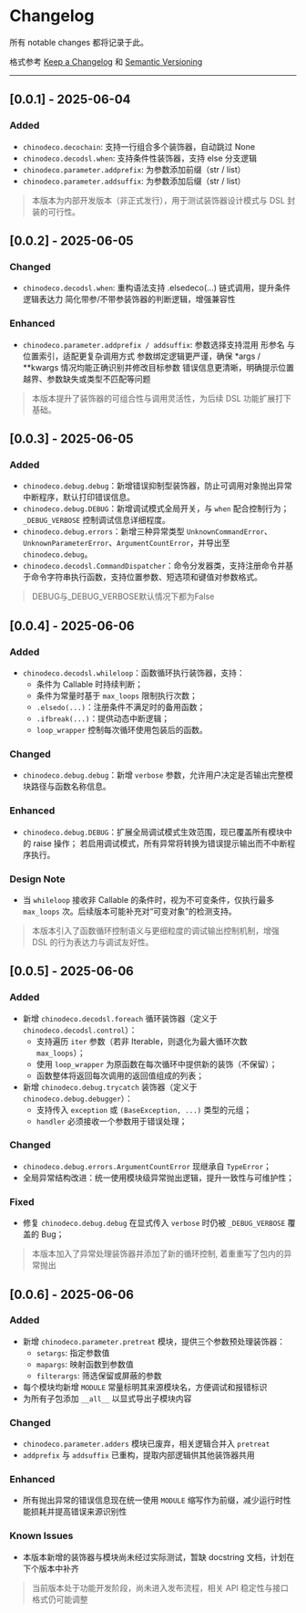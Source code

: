 # Changelog

所有 notable changes 都将记录于此。

格式参考 [Keep a Changelog](https://keepachangelog.com/en/1.0.0/) 和 [Semantic Versioning](https://semver.org/lang/zh-CN/)

---

## [0.0.1] - 2025-06-04
### Added
- `chinodeco.decochain`: 支持一行组合多个装饰器，自动跳过 None
- `chinodeco.decodsl.when`: 支持条件性装饰器，支持 else 分支逻辑
- `chinodeco.parameter.addprefix`: 为参数添加前缀（str / list）
- `chinodeco.parameter.addsuffix`: 为参数添加后缀（str / list）

> 本版本为内部开发版本（非正式发行），用于测试装饰器设计模式与 DSL 封装的可行性。

## [0.0.2] - 2025-06-05
### Changed

- `chinodeco.decodsl.when`: 重构语法支持 .elsedeco(...) 链式调用，提升条件逻辑表达力
                            简化带参/不带参装饰器的判断逻辑，增强兼容性

### Enhanced
- `chinodeco.parameter.addprefix / addsuffix`: 参数选择支持混用 形参名 与 位置索引，适配更复杂调用方式
                                               参数绑定逻辑更严谨，确保 *args / **kwargs 情况均能正确识别并修改目标参数
                                               错误信息更清晰，明确提示位置越界、参数缺失或类型不匹配等问题

> 本版本提升了装饰器的可组合性与调用灵活性，为后续 DSL 功能扩展打下基础。

## [0.0.3] - 2025-06-05
### Added
- `chinodeco.debug.debug`：新增错误抑制型装饰器，防止可调用对象抛出异常中断程序，默认打印错误信息。
- `chinodeco.debug.DEBUG`：新增调试模式全局开关，与 `when` 配合控制行为； `_DEBUG_VERBOSE` 控制调试信息详细程度。
- `chinodeco.debug.errors`：新增三种异常类型 `UnknownCommandError`、`UnknownParameterError`、`ArgumentCountError`，并导出至 `chinodeco.debug`。
- `chinodeco.decodsl.CommandDispatcher`：命令分发器类，支持注册命令并基于命令字符串执行函数，支持位置参数、短选项和键值对参数格式。

> DEBUG与_DEBUG_VERBOSE默认情况下都为False

## [0.0.4] - 2025-06-06
### Added
- `chinodeco.decodsl.whileloop`：函数循环执行装饰器，支持：
  - 条件为 Callable 时持续判断；
  - 条件为常量时基于 `max_loops` 限制执行次数；
  - `.elsedo(...)`：注册条件不满足时的备用函数；
  - `.ifbreak(...)`：提供动态中断逻辑；
  - `loop_wrapper` 控制每次循环使用包装后的函数。
  
### Changed
- `chinodeco.debug.debug`：新增 `verbose` 参数，允许用户决定是否输出完整模块路径与函数名称信息。

### Enhanced
- `chinodeco.debug.DEBUG`：扩展全局调试模式生效范围，现已覆盖所有模块中的 raise 操作；
  若启用调试模式，所有异常将转换为错误提示输出而不中断程序执行。

### Design Note
- 当 `whileloop` 接收非 Callable 的条件时，视为不可变条件，仅执行最多 `max_loops` 次。后续版本可能补充对“可变对象”的检测支持。

> 本版本引入了函数循环控制语义与更细粒度的调试输出控制机制，增强 DSL 的行为表达力与调试友好性。

## [0.0.5] - 2025-06-06
### Added
- 新增 `chinodeco.decodsl.foreach` 循环装饰器（定义于 `chinodeco.decodsl.control`）：
  - 支持遍历 `iter` 参数（若非 Iterable，则退化为最大循环次数 `max_loops`）；
  - 使用 `loop_wrapper` 为原函数在每次循环中提供新的装饰（不保留）；
  - 函数整体将返回每次调用的返回值组成的列表；
- 新增 `chinodeco.debug.trycatch` 装饰器（定义于 `chinodeco.debug.debugger`）：
  - 支持传入 `exception` 或 `(BaseException, ...)` 类型的元组；
  - `handler` 必须接收一个参数用于错误处理；
  
### Changed
- `chinodeco.debug.errors.ArgumentCountError` 现继承自 `TypeError`；
- 全局异常结构改进：统一使用模块级异常抛出逻辑，提升一致性与可维护性；

### Fixed
- 修复 `chinodeco.debug.debug` 在显式传入 `verbose` 时仍被 `_DEBUG_VERBOSE` 覆盖的 Bug；

> 本版本加入了异常处理装饰器并添加了新的循环控制, 着重重写了包内的异常抛出

## [0.0.6] - 2025-06-06
### Added
- 新增 `chinodeco.parameter.pretreat` 模块，提供三个参数预处理装饰器：
  - `setargs`: 指定参数值
  - `mapargs`: 映射函数到参数值
  - `filterargs`: 筛选保留或屏蔽的参数
- 每个模块均新增 `MODULE` 常量标明其来源模块名，方便调试和报错标识
- 为所有子包添加 `__all__` 以显式导出子模块内容

### Changed
- `chinodeco.parameter.adders` 模块已废弃，相关逻辑合并入 `pretreat`
- `addprefix` 与 `addsuffix` 已重构，提取内部逻辑供其他装饰器共用

### Enhanced
- 所有抛出异常的错误信息现在统一使用 `MODULE` 缩写作为前缀，减少运行时性能损耗并提高错误来源识别性

### Known Issues
- 本版本新增的装饰器与模块尚未经过实际测试，暂缺 docstring 文档，计划在下个版本中补齐

> 当前版本处于功能开发阶段，尚未进入发布流程，相关 API 稳定性与接口格式仍可能调整
